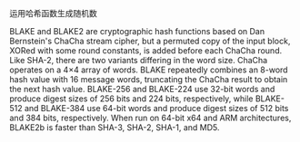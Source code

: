 运用哈希函数生成随机数

BLAKE and BLAKE2 are cryptographic hash functions based on Dan Bernstein's ChaCha stream cipher, but a permuted copy of the input block, XORed with some round constants, is added before each ChaCha round. Like SHA-2, there are two variants differing in the word size. ChaCha operates on a 4×4 array of words. BLAKE repeatedly combines an 8-word hash value with 16 message words, truncating the ChaCha result to obtain the next hash value. BLAKE-256 and BLAKE-224 use 32-bit words and produce digest sizes of 256 bits and 224 bits, respectively, while BLAKE-512 and BLAKE-384 use 64-bit words and produce digest sizes of 512 bits and 384 bits, respectively. When run on 64-bit x64 and ARM architectures, BLAKE2b is faster than SHA-3, SHA-2, SHA-1, and MD5.

